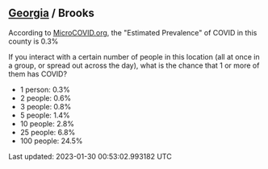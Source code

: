 
## [Georgia](/united-states/georgia) / Brooks

According to [MicroCOVID.org](http://microcovid.org),
the "Estimated Prevalence" of COVID in this county is 0.3%

If you interact with a certain number of people in this location
(all at once in a group, or spread out across the day), what is the chance that
1 or more of them has COVID?

- 1 person: 0.3%
- 2 people: 0.6%
- 3 people: 0.8%
- 5 people: 1.4%
- 10 people: 2.8%
- 25 people: 6.8%
- 100 people: 24.5%

Last updated: 2023-01-30 00:53:02.993182 UTC
